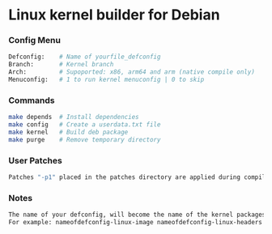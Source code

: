 # Linux kernel builder for Debian

### Config Menu
```sh
Defconfig:    # Name of yourfile_defconfig
Branch:       # Kernel branch
Arch:         # Supoported: x86, arm64 and arm (native compile only)
Menuconfig:   # 1 to run kernel menuconfig | 0 to skip
```
### Commands
```sh
make depends  # Install dependencies
make config   # Create a userdata.txt file
make kernel   # Build deb package
make purge    # Remove temporary directory
```
### User Patches
```sh
Patches "-p1" placed in the patches directory are applied during compilation.
```

### Notes
```sh
The name of your defconfig, will become the name of the kernel packages created.
For example: nameofdefconfig-linux-image nameofdefconfig-linux-headers
```
